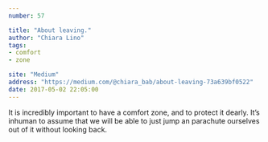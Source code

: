 ```yaml
---
number: 57

title: "About leaving."
author: "Chiara Lino"
tags:
- comfort
- zone

site: "Medium"
address: "https://medium.com/@chiara_bab/about-leaving-73a639bf0522"
date: 2017-05-02 22:05:00
---
```


It is incredibly important to have a comfort zone, and to protect it dearly. It’s inhuman to assume that we will be able to just jump an parachute ourselves out of it without looking back.
